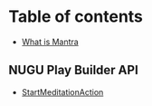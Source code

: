 # Table of contents

* [What is Mantra](README.md)

## NUGU Play Builder API <a id="nugu-play-builder"></a>

* [StartMeditationAction](nugu-play-builder/startmeditationaction-api.md)

